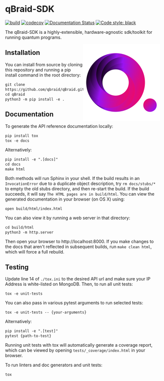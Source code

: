 # qBraid-SDK
[![build](https://github.com/qBraid/qBraid/actions/workflows/tests.yml/badge.svg?branch=main)](https://github.com/qBraid/qBraid/actions/workflows/tests.yml)
[![codecov](https://codecov.io/gh/qBraid/qBraid/branch/main/graph/badge.svg?token=1UTM0XZB7A)](https://codecov.io/gh/qBraid/qBraid)
[![Documentation Status](https://readthedocs.com/projects/qbraid-qbraid/badge/?version=latest&token=429dfd5a6bf3702e241c1dfe5f336a7d43629848878bd9cbbc19ba66f01e1eea)](https://qbraid-qbraid.readthedocs-hosted.com/en/latest/?badge=latest)
[![Code style: black](https://img.shields.io/badge/code%20style-black-000000.svg)](https://github.com/psf/black)

The qBraid-SDK is a highly-extensible, hardware-agnostic sdk/toolkit for running quantum programs.

<a href="https://qbraid.com/">
    <img src="/docs/_static/logo.png"
         alt="qbraid logo"
         width="250px"
         align="right">
</a>

## Installation
You can install from source by cloning this repository and running a pip install command in the
root directory:

```
git clone https://github.com/qbraid/qBraid.git
cd qBraid
python3 -m pip install -e .
```

## Documentation
To generate the API reference documentation locally:
```
pip install tox
tox -e docs
``` 
Alternatively:
```
pip install -e ".[docs]"
cd docs
make html
```
Both methods will run Sphinx in your shell. If the build results in an `InvocationError` due to a 
duplicate object description, try `rm docs/stubs/*` to empty the old stubs directory, and then 
re-start the build. If the build succeeds, it will say `The HTML pages are in build/html`. You can 
view the generated documentation in your browser (on OS X) using:
```
open build/html/index.html
```
You can also view it by running a web server in that directory:
```
cd build/html
python3 -m http.server
```
Then open your browser to http://localhost:8000. If you make changes to the docs that aren't
reflected in subsequent builds, run `make clean html`, which will force a full rebuild.

## Testing
Update line 14 of `./tox.ini` to the desired API url and make sure your IP Address is white-listed on MongoDB. Then, to run all unit tests:
```
tox -e unit-tests
```
You can also pass in various pytest arguments to run selected tests:
```
tox -e unit-tests -- {your-arguments}
```
Alternatively:
```
pip install -e ".[test]"
pytest {path-to-test}
```
Running unit tests with tox will automatically generate a coverage report, which can be viewed by
opening `tests/_coverage/index.html` in your browser.

To run linters and doc generators and unit tests:
```
tox
```

